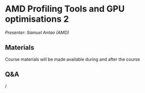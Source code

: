 # AMD Profiling Tools and GPU optimisations 2

*Presenter: Samuel Antao (AMD)*

<!--
<video src="https://462000265.lumidata.eu/paow-20251022/recordings/2_02_AMD_tools_2.mp4" controls="controls">
</video>
-->


## Materials

Course materials will be made available during and after the course

<!--
Directly available as web downloads:

-   [Slides](https://462000265.lumidata.eu/paow-20251022/files/LUMI-paow-20251022-2_02_omiperf.pdf)

-   The last slides cover [exercises for this session](ME_2_02_AMD_tools_2.md#materials)
-->

<!--
Temporary location of materials (for the lifetime of the training project):

-   Slides: `/project/project_465002175/Slides/AMD/AMD-session-2-omiperf.pdf`
-->

<!--
Archived materials on LUMI:

-   Slides: `/appl/local/training/paow-20251022/files/LUMI-paow-20251022-2_02_omiperf.pdf`

-   Recording: `/appl/local/training/paow-20251022/recordings/2_02_AMD_tools_2.mp4`
-->


## Q&A

/
